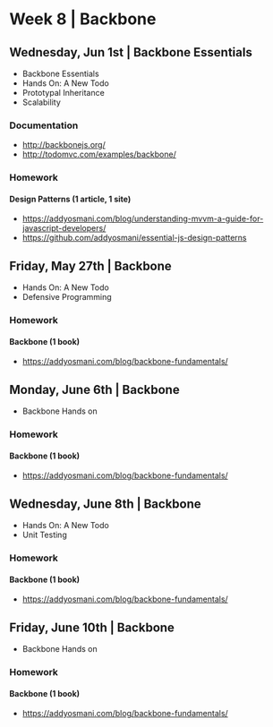 
# Week 8 | Backbone

## Wednesday, Jun 1st | Backbone Essentials

- Backbone Essentials
- Hands On: A New Todo
- Prototypal Inheritance
- Scalability

### Documentation

- http://backbonejs.org/
- http://todomvc.com/examples/backbone/

### Homework

#### Design Patterns (1 article, 1 site)

- https://addyosmani.com/blog/understanding-mvvm-a-guide-for-javascript-developers/
- https://github.com/addyosmani/essential-js-design-patterns


## Friday, May 27th | Backbone 

- Hands On: A New Todo
- Defensive Programming

### Homework

#### Backbone (1 book)

- https://addyosmani.com/blog/backbone-fundamentals/


## Monday, June 6th | Backbone

- Backbone Hands on


### Homework

#### Backbone (1 book)

- https://addyosmani.com/blog/backbone-fundamentals/


## Wednesday, June 8th | Backbone

- Hands On: A New Todo
- Unit Testing

### Homework

#### Backbone (1 book)

- https://addyosmani.com/blog/backbone-fundamentals/



## Friday, June 10th | Backbone

- Backbone Hands on

### Homework

#### Backbone (1 book)

- https://addyosmani.com/blog/backbone-fundamentals/


